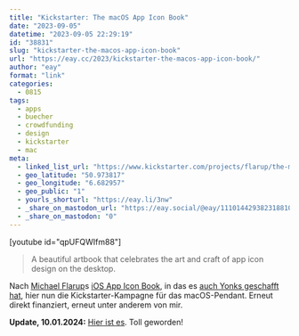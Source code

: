 ```yaml
---
title: "Kickstarter: The macOS App Icon Book"
date: "2023-09-05"
datetime: "2023-09-05 22:29:19"
id: "38831"
slug: "kickstarter-the-macos-app-icon-book"
url: "https://eay.cc/2023/kickstarter-the-macos-app-icon-book/"
author: "eay"
format: "link"
categories:
  - 0815
tags:
  - apps
  - buecher
  - crowdfunding
  - design
  - kickstarter
  - mac
meta:
  - linked_list_url: "https://www.kickstarter.com/projects/flarup/the-macos-app-icon-book"
  - geo_latitude: "50.973817"
  - geo_longitude: "6.682957"
  - geo_public: "1"
  - yourls_shorturl: "https://eay.li/3nw"
  - _share_on_mastodon_url: "https://eay.social/@eay/111014429382318810"
  - _share_on_mastodon: "0"
---
```


\[youtube id="qpUFQWIfm88"\]

> A beautiful artbook that celebrates the art and craft of app icon design on the desktop.

Nach [Michael Flarup](http://flarup.co/)s [iOS App Icon Book](https://eay.cc/2021/kickstarter-the-ios-app-icon-book/), in das es [auch Yonks geschafft hat](https://eay.cc/2022/status-2022-05-05-1657/), hier nun die Kickstarter-Kampagne für das macOS-Pendant. Erneut direkt finanziert, erneut unter anderem von mir.

**Update, 10.01.2024:** [Hier ist es](https://eay.social/@eay/111731644872421737). Toll geworden!
